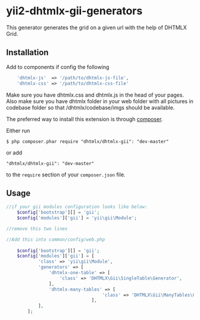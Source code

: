 yii2-dhtmlx-gii-generators
=====================

This generator generates the grid on a given url with the help of DHTMLX Grid.

## Installation

Add to components if config the following
```php
    'dhtmlx-js'  => '/path/to/dhtmlx-js-file',
    'dhtmlx-css' => '/path/to/dhtmlx-css-file'
```
Make sure you have dhtmlx.css and dhtmlx.js in the head of your pages. Also make sure you have dhtmlx folder in your web folder with all pictures in codebase folder
so that /dhtmlx/codebase/imgs should be available.

The preferred way to install this extension is through [composer](http://getcomposer.org/download/).

Either run

```
$ php composer.phar require "dhtmlx/dhtmlx-gii": "dev-master"
```

or add

```
"dhtmlx/dhtmlx-gii": "dev-master"
```

to the ```require``` section of your `composer.json` file.

## Usage

```php
//if your gii modules configuration looks like below:
    $config['bootstrap'][] = 'gii';
    $config['modules']['gii'] = 'yii\gii\Module';

//remove this two lines
```

```php
//Add this into common/config/web.php
    
    $config['bootstrap'][] = 'gii';
    $config['modules']['gii'] = [
            'class' => 'yii\gii\Module',
            'generators' => [
                'dhtmlx-one-table' => [
                    'class' => 'DHTMLX\Gii\SingleTable\Generator',
                ],
                'dhtmlx-many-tables' => [
                                    'class' => 'DHTMLX\Gii\ManyTables\Generator',
                                ],
            ],
        ];
```